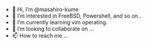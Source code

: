 - 👋 Hi, I’m @masahiro-kume
- 👀 I’m interested in FreeBSD, Powershell, and so on..
- 🌱 I’m currently learning vim operating.
- 💞️ I’m looking to collaborate on ...
- 📫 How to reach me ...

<!---
masahiro-kume/masahiro-kume is a ✨ special ✨ repository because its `README.md` (this file) appears on your GitHub profile.
You can click the Preview link to take a look at your changes.
--->
